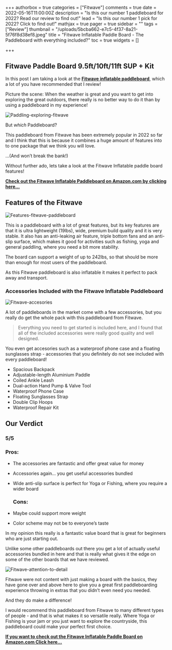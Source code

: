 +++
authorbox = true
categories = ["Fitwave"]
comments = true
date = 2022-05-16T11:00:00Z
description = "Is this our number 1 paddleboard for 2022? Read our review to find out!"
lead = "Is this our number 1 pick for 2022? Click to find out!"
mathjax = true
pager = true
sidebar = ""
tags = ["Review"]
thumbnail = "/uploads/5bcba662-e7c5-4f37-8a21-5f76f8d38ef8.jpeg"
title = "Fitwave Inflatable Paddle Board - The Paddleboard with everything included?"
toc = true
widgets = []

+++
## Fitwave Paddle Board 9.5ft/10ft/11ft SUP + Kit

In this post I am taking a look at the [**Fitwave inflatable paddleboard**](https://www.amazon.com/FITWAVE-Paddle-Board-10x32x6-Premium/dp/B08YFKFH46?pd_rd_i=B09SZCCBP7&th=1&linkCode=ll1&tag=paddleboardmaster-20&linkId=6946e160cd1663aa3b5b5869f158fb24&language=en_US&ref_=as_li_ss_tl), which a lot of you have recommended that I review!

Picture the scene: When the weather is great and you want to get into exploring the great outdoors, there really is no better way to do it than by using a paddleboard in my experience!

![Paddling-exploring-fitwave](/uploads/5b99c573-20a2-487b-8bca-05df23629772.jpeg "Paddling-exploring-fitwave")

But _which_ Paddleboard?

This paddleboard from Fitwave has been extremely popular in 2022 so far and I think that this is because it combines a huge amount of features into to one package that we think you will love.

…(And won’t break the bank!)

Without further ado, lets take a look at the Fitwave Inflatable paddle board features!

[**Check out the Fitwave Inflatable Paddleboard on Amazon.com by clicking here…**](https://www.amazon.com/FITWAVE-Paddle-Board-10x32x6-Premium/dp/B08YFKFH46?pd_rd_i=B09SZCCBP7&th=1&linkCode=ll1&tag=paddleboardmaster-20&linkId=6946e160cd1663aa3b5b5869f158fb24&language=en_US&ref_=as_li_ss_tl)

## Features of the Fitwave

![Features-fitwave-paddleboard](/uploads/65615bd2-59b9-404f-8e2d-546a3faa6867.jpeg "Features-fitwave-paddleboard")

This is a paddleboard with a lot of great features, but its key features are that it is ultra lightweight (19lbs), wide, premium build quality and it is very stable.  It also has an anti-leaking air feature, triple bottom fans and an anti-slip surface, which makes it good for activities such as fishing, yoga and general paddling, where you need a bit more stability.

The board can support a weight of up to 242lbs, so that should be more than enough for most users of the paddleboard.

As this Fitwave paddleboard is also inflatable it makes it perfect to pack away and transport.

### Accessories Included with the Fitwave Inflatable Paddleboard

![Fitwave-accesories](/uploads/865dbc01-60bd-4d21-9919-8493ee02d8b5.jpeg "Fitwave-accesories")

A lot of paddleboards in the market come with a few accessories, but you really do get the whole pack with this paddleboard from Fitwave.

> Everything you need to get started is included here, and I found that all of the included accessories were really good quality and well designed.

You even get accesories such as a waterproof phone case and a floating sunglasses strap - accessories that you definitely do not see included with every paddleboard!

* Spacious Backpack
* Adjustable-length Aluminium Paddle
* Coiled Ankle Leash
* Dual-action Hand Pump & Valve Tool
* Waterproof Phone Case
* Floating Sunglasses Strap
* Double Clip Hoops
* Waterproof Repair Kit

## Our Verdict

### 5/5

### Pros:

* The accessories are fantastic and offer great value for money
* Accessories again… you get useful accessories bundled
* Wide anti-slip surface is perfect for Yoga or Fishing, where you require a wider board

  ### Cons:
* Maybe could support more weight
* Color scheme may not be to everyone’s taste

In my opinion this really is a fantastic value board that is great for beginners who are just starting out.

Unlike some other paddleboards out there you get a lot of actually useful accessories bundled in here and that is really what gives it the edge on some of the other boards that we have reviewed.

![Fitwave-attention-to-detail](/uploads/c901bdb6-f635-4992-b8b4-428ffbc03058.jpeg "Fitwave-attention-to-detail")

Fitwave were not content with just making a board with the basics, they have gone over and above here to give you a great first paddleboarding experience throwing in extras that you didn’t even need you needed.

And they do make a difference!

I would recommend this paddleboard from Fitwave to many different types of people - and that is what makes it so versatile really.  Where Yoga or Fishing is your jam or you just want to explore the countryside, this paddleboard could make your perfect first choice.

[**If you want to check out the Fitwave Inflatable Paddle Board on Amazon.com Click here…**](https://www.amazon.com/FITWAVE-Paddle-Board-10x32x6-Premium/dp/B08YFKFH46?pd_rd_i=B09SZCCBP7&th=1&linkCode=ll1&tag=paddleboardmaster-20&linkId=6946e160cd1663aa3b5b5869f158fb24&language=en_US&ref_=as_li_ss_tl)